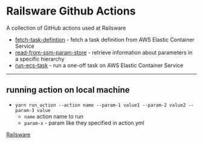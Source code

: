 # Railsware Github Actions

A collection of GitHub actions used at Railsware

- [fetch-task-defintion](/fetch-task-definition/README.md) - fetch a task definition from AWS Elastic Container Service
- [read-from-ssm-param-store](/read-from-ssm-param-store/README.md) - retrieve information about parameters in a specific hierarchy
- [run-ecs-task](/run-ecs-task/README.md) - run a one-off task on AWS Elastic Container Service

---

## running action on local machine
- `yarn run_action --action name --param-1 value1 --param-2 value2 --param-3 value`
  - `name` action name to run
  - `param-x` - param like they specified in action.yml

[Railsware](https://railsware.com)
